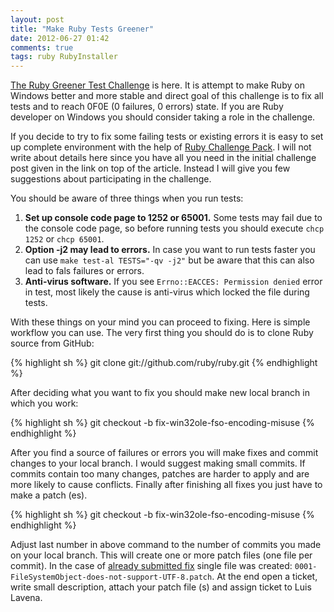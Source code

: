 ```yaml
---
layout: post
title: "Make Ruby Tests Greener"
date: 2012-06-27 01:42
comments: true
tags: ruby RubyInstaller
---
```

[The Ruby Greener Test Challenge](https://groups.google.com/forum/?fromgroups#!topic/rubyinstaller/A92K_EYJX2A) is here. It is attempt to make Ruby on Windows better and more stable and direct goal of this challenge is to fix all tests and to reach 0F0E (0 failures, 0 errors) state. If you are Ruby developer on Windows you should consider taking a role in the challenge.

If you decide to try to fix some failing tests or existing errors it is easy to set up complete environment with the help of [Ruby Challenge Pack](http://cdn.rubyinstaller.org/archives/experimental/RubyChallengePack-v1.exe). I will not write about details here since you have all you need in the initial challenge post given in the link on top of the article. Instead I will give you few suggestions about participating in the challenge.

You should be aware of three things when you run tests:

1.  **Set up console code page to 1252 or 65001.** Some tests may fail due to the console code page, so before running tests you should execute `chcp 1252` or `chcp 65001`.
2.  **Option -j2 may lead to errors.** In case you want to run tests faster you can use `make test-al TESTS="-qv -j2"` but be aware that this can also lead to fals failures or errors.
3.  **Anti-virus software.** If you see `Errno::EACCES: Permission denied` error in test, most likely the cause is anti-virus which locked the file during tests.

With these things on your mind you can proceed to fixing. Here is simple workflow you can use. The very first thing you should do is to clone Ruby source from GitHub:

{% highlight sh %}
git clone git://github.com/ruby/ruby.git
{% endhighlight %}

After deciding what you want to fix you should make new local branch in which you work:

{% highlight sh %}
git checkout -b fix-win32ole-fso-encoding-misuse
{% endhighlight %}

After you find a source of failures or errors you will make fixes and commit changes to your local branch. I would suggest making small commits. If commits contain too many changes, patches are harder to apply and are more likely to cause conflicts. Finally after finishing all fixes you just have to make a patch (es).

{% highlight sh %}
git checkout -b fix-win32ole-fso-encoding-misuse
{% endhighlight %}

Adjust last number in above command to the number of commits you made on your local branch. This will create one or more patch files (one file per commit). In the case of [already submitted fix](https://bugs.ruby-lang.org/issues/6650) single file was created: `0001-FileSystemObject-does-not-support-UTF-8.patch`. At the end open a ticket, write small description, attach your patch file (s) and assign ticket to Luis Lavena.
